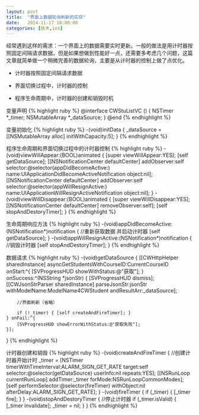 ```yaml
---
layout: post
title:  "界面上数据轮询刷新的实现"
date:   2014-11-17 10:00:00
categories: [技术,ios]
---
```


经常遇到这样的需求：一个界面上的数据需要实时更新。一般的做法是用计时器按照固定间隔请求数据，但是如果想做到性能好一点，还需要多考虑几个问题，这篇文章就简单做一个稍微完善的数据轮询，主要是从计时器的控制上做了点优化。

* 计时器按照固定间隔请求数据

* 界面切换过程中，计时器的控制

* 程序生命周期中，计时器的创建和销毁时机

变量声明
{% highlight ruby %}
@interface CWStuListVC ()
{
    NSTimer *_timer;
    NSMutableArray *_dataSource;
}
@end
{% endhighlight %}

变量初始化
{% highlight ruby %}
-(void)initData
{
    _dataSource = [[NSMutableArray alloc] initWithCapacity:5];
}
{% endhighlight %}

程序生命周期和界面切换过程中的计时器控制
{% highlight ruby %}
-(void)viewWillAppear:(BOOL)animated
{
    [super viewWillAppear:YES];
    [self getDataSource];
    [[NSNotificationCenter defaultCenter] addObserver:self selector:@selector(appDidBecomeActive:) name:UIApplicationDidBecomeActiveNotification object:nil];
    [[NSNotificationCenter defaultCenter] addObserver:self selector:@selector(appWillResignActive:) name:UIApplicationWillResignActiveNotification object:nil];
}
-(void)viewWillDisappear:(BOOL)animated
{
    [super viewWillDisappear:YES];
    [[NSNotificationCenter defaultCenter] removeObserver:self];
    [self stopAndDestoryTimer];
}
{% endhighlight %}

生命周期响应方法
{% highlight ruby %}
-(void)appDidBecomeActive:(NSNotification*)notification
{
    //重新获取数据 并启动计时器
    [self getDataSource];
}
-(void)appWillResignActive:(NSNotification*)notification
{
    //销毁计时器
    [self stopAndDestoryTimer];
}
{% endhighlight %}

数据请求
{% highlight ruby %}
-(void)getDataSource
{
    [[CWHttpHelper sharedInstance] asyncGetStudentsWithCourseID:CurrentCourseID onStart:^{
        [SVProgressHUD showWithStatus:@"获取"];
    } onSuccess:^(NSString *jsonStr) {
        [SVProgressHUD dismiss];
        [[CWJsonStrParser sharedInstance] parseJsonStr:jsonStr withModelName:ModelName4CWStudent andResultArr:_dataSource];
        
        //界面刷新（省略）
        
        if (!_timer) { [self createAndFireTimer]; }
    } onFail:^{
        [SVProgressHUD showErrorWithStatus:@"获取失败"];
    }];
}
{% endhighlight %}

计时器创建和销毁
{% highlight ruby %}
-(void)createAndFireTimer
{
    //创建计时器开始计时
    _timer = [NSTimer timerWithTimeInterval:ALARM_SIGN_GET_RATE target:self selector:@selector(getDataSource) userInfo:nil repeats:YES];
    [[NSRunLoop currentRunLoop] addTimer:_timer forMode:NSRunLoopCommonModes];
    [self performSelector:@selector(fireTimer) withObject:nil afterDelay:ALARM_SIGN_GET_RATE];
}
-(void)fireTimer
{
    if (_timer) {
        [_timer fire];
    }
}
-(void)stopAndDestoryTimer
{
    //停止计时器
    if (_timer.isValid) {
        [_timer invalidate];
        _timer = nil;
    }
}
{% endhighlight %}
